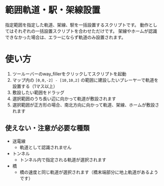 # 範囲軌道・駅・架線設置

指定範囲を指定した軌道、架線、駅を一括設置するスクリプトです。
動作としてはそれぞれの一括設置スクリプトを合わせただけです。
架線やホームが認識できなかった場合は、エラーにならず軌道のみ設置されます。

# 使い方

1. ツールーバーのway_fillerをクリックしてスクリプトを起動
1. マップ内の `[0,0,-2] - [10,10,2]` の範囲に建設したいプレーヤーで軌道を設置する（1マス以上）
1. 敷設したい範囲をドラッグ
1. 選択範囲のうち長い辺に向かって軌道が敷設されます
1. 選択範囲が正方形の場合、南北方向に向かって軌道、架線、ホームが敷設されます

## 使えない・注意が必要な種類

- 送電線
  - 軌道として認識されません
- トンネル
  - トンネル内で指定される軌道が選択されます
- 橋
  - 橋の速度と同じ軌道が選択されます（橋末端部分に地上軌道があるようです）
